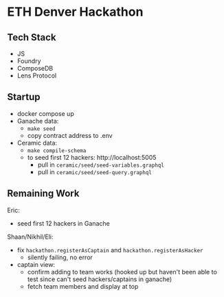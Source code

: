 # ETH Denver Hackathon
## Tech Stack
- JS
- Foundry
- ComposeDB
- Lens Protocol

## Startup
- docker compose up
- Ganache data:
  - `make seed`
  - copy contract address to .env
- Ceramic data:
  - `make compile-schema`
  - to seed first 12 hackers: http://localhost:5005
    - pull in `ceramic/seed/seed-variables.graphql`
    - pull in `ceramic/seed/seed-query.graphql`

## Remaining Work
Eric:
- seed first 12 hackers in Ganache

Shaan/Nikhil/Eli:
- fix `hackathon.registerAsCaptain` and `hackathon.registerAsHacker`
  - silently failing, no error
- captain view:
  - confirm adding to team works (hooked up but haven't been able to test since can't seed hackers/captains in ganache)
  - fetch team members and display at top
